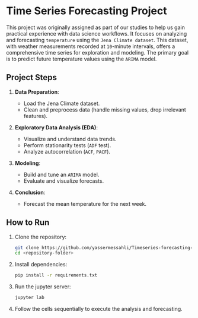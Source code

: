 
# Time Series Forecasting Project

This project was originally assigned as part of our studies to help us gain practical experience with data science workflows. It focuses on analyzing and forecasting `temperature` using the `Jena Climate dataset`. This dataset, with weather measurements recorded at `10`-minute intervals, offers a comprehensive time series for exploration and modeling. The primary goal is to predict future temperature values using the `ARIMA` model.

## Project Steps

1. **Data Preparation**:
   - Load the Jena Climate dataset.
   - Clean and preprocess data (handle missing values, drop irrelevant features).
   
2. **Exploratory Data Analysis (EDA)**:
   - Visualize and understand data trends.
   - Perform stationarity tests (`ADF` test).
   - Analyze autocorrelation (`ACF`, `PACF`).

3. **Modeling**:
   - Build and tune an `ARIMA` model.
   - Evaluate and visualize forecasts.

4. **Conclusion**:
   - Forecast the mean temperature for the next week.

## How to Run

1. Clone the repository:
   ```bash
   git clone https://github.com/yassermessahli/Timeseries-forecasting-study-project-.git
   cd <repository-folder>
   ```

2. Install dependencies:
   ```bash
   pip install -r requirements.txt
   ```

3. Run the jupyter server:
   ```bash
   jupyter lab
   ```

4. Follow the cells sequentially to execute the analysis and forecasting.